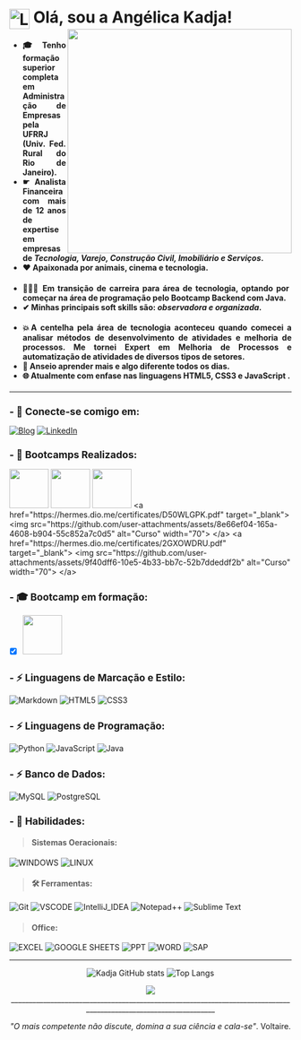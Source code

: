 <h1>
     <img align="center" alt="Logo Flaticon" width="36px" src="https://github.com/angelicakadja/angelicakadja/assets/156589643/b8cfbaa8-3265-4181-986c-5517962ed5af"></a>
    <span>Olá, sou a Angélica Kadja!</span>

  <picture>
  <img align="right" media="(prefers-color-scheme: dark)" height="400" src="https://github.com/angelicakadja/angelicakadja/assets/156589643/71272830-29b9-4f3a-9958-d0c2fc88a799">
</picture>

</h1>

<h4 align="justify">
  
- 🎓 Tenho formação superior completa em Administração de Empresas pela UFRRJ (Univ. Fed. Rural do Rio de Janeiro).
- ☛ Analista Financeira com mais de 12 anos de expertise em empresas de _Tecnologia, Varejo, Construção Civil, Imobiliário e Serviços_.
- ❤️ Apaixonada por animais, cinema e tecnologia. </h4>
</sub>

<h4 align="justify">

- 👩🏽‍💻 Em transição de carreira para área de tecnologia, optando por começar na área de programação pelo Bootcamp Backend com Java.
- ✔ Minhas principais soft skills são: _observadora e organizada_. </h4>
</sub>

<h4 align="justify">

- 💥A centelha pela área de tecnologia aconteceu quando comecei a analisar métodos de desenvolvimento de atividades e melhoria de processos. Me tornei Expert em Melhoria de Processos e automatização de atividades de diversos tipos de setores.
- 🧠 Anseio aprender mais e algo diferente todos os dias.
- 🌐 Atualmente com enfase nas linguagens HTML5, CSS3 e JavaScript . </h4>
</sub>

__________________________________________________________________________________________________________________________________________________________

<sub>
<h2 align="left"> - 🔗 Conecte-se comigo em: </h2>
</sub>

[![Blog](https://img.shields.io/badge/Blogger-FF5722?style=for-the-badge&logo=blogger&logoColor=white)](https://sintesenuaecrua.blogspot.com/)
[![LinkedIn](https://img.shields.io/badge/LinkedIn-0077B5?style=for-the-badge&logo=linkedin&logoColor=white)](http://www.linkedin.com/in/adm-angelicakadja)

<sub>
<h2 align="left"> - 🚀 Bootcamps Realizados: </h2>
</sub>

[<img src="https://hermes.dio.me/tracks/a039b34c-7aa8-4a3d-b765-07c8c837f67a.png" width="70" target="_blank">]([https://web.dio.me/track/decola-tech-avanade-net-developer?tab=path]
(https://app.santanderopenacademy.com/pt-BR/program/santander-coders-2024))
[<img src="https://github.com/angelicakadja/angelicakadja/assets/156589643/142f1e3b-1bb8-4e6e-b430-69ed17f7d02b" width="70" target="_blank">]([https://web.dio.me/](https://github.com/angelicakadja/angelicakadja/assets/156589643/142f1e3b-1bb8-4e6e-b430-69ed17f7d02b))
[<img src="https://assets.dio.me/E5KMSxmK8QAcAO9SDazfzGNWHnaMzQE-Xi_V8lxXX9I/f:webp/h:120/q:80/L3RyYWNrcy8yYTNhMmQyYi03ZGU3LTQ1N2MtYjRkZi1kY2QzMjdlYWU5ZWIucG5n" width="70" target="_blank">]([https://web.dio.me/](https://github.com/user-attachments/assets/6874578d-5b9e-4d70-9590-62259cdb7db4))
<a href="https://hermes.dio.me/certificates/D50WLGPK.pdf" target="_blank">
  <img src="https://github.com/user-attachments/assets/8e66ef04-165a-4608-b904-55c852a7c0d5" alt="Curso" width="70">
</a>
<a href="https://hermes.dio.me/certificates/2GXOWDRU.pdf" target="_blank">
  <img src="https://github.com/user-attachments/assets/9f40dff6-10e5-4b33-bb7c-52b7ddeddf2b" alt="Curso" width="70">
</a>


[//]: # (&nbsp; criar espaço extra entre as imagens)

<sub>
<h2 align="left"> - 🎓 Bootcamp em formação: </h2>
</sub>

- [x] [<img src="https://github.com/user-attachments/assets/359706c2-8a3b-4313-a27b-821e0e0c1834" width="70"></a>]([https://github.com/user-attachments/assets/359706c2-8a3b-4313-a27b-821e0e0c1834](https://github.com/user-attachments/assets/359706c2-8a3b-4313-a27b-821e0e0c1834))

<sub>
<h2 align="left"> - ⚡ Linguagens de Marcação e Estilo: </h2>
</sub>

![Markdown](https://img.shields.io/badge/Markdown-000?style=for-the-badge&logo=markdown)
![HTML5](https://img.shields.io/badge/HTML5-E34F26?style=for-the-badge&logo=html5&logoColor=white) 
![CSS3](https://img.shields.io/badge/CSS3-1572B6?style=for-the-badge&logo=css3&logoColor=white)

<sub>
<h2 align="left"> - ⚡ Linguagens de Programação: </h2>
</sub>

![Python](https://img.shields.io/badge/Python-3776AB?logo=python&logoColor=white&style=for-the-badge) 
![JavaScript](https://img.shields.io/badge/JavaScript-F7DF1E?style=for-the-badge&logo=javascript&logoColor=black)
![Java](https://img.shields.io/badge/Java-ED8B00?style=for-the-badge&logo=Java&logoColor=white)

<sub>
<h2 align="left"> - ⚡ Banco de Dados: </h2>
</sub>

![MySQL](https://img.shields.io/badge/MySQL-06688F?style=for-the-badge&logo=mysql&logoColor=white)
![PostgreSQL](https://img.shields.io/badge/PostgreSQL-035?style=for-the-badge&logo=postgresql)

<sub>
<h2 align="left"> - 🚀 Habilidades: </h2>
</sub>

> #### Sistemas Oeracionais:
![WINDOWS](https://img.shields.io/badge/Windows-0078D6?style=for-the-badge&logo=windows&logoColor=white)
![LINUX](https://img.shields.io/badge/Linux-FCC624?style=for-the-badge&logo=linux&logoColor=black)

> #### 🛠️ Ferramentas:
![Git](https://img.shields.io/badge/GIT-E44C30?style=for-the-badge&logo=git&logoColor=white)
![VSCODE](https://img.shields.io/badge/Visual_Studio_Code-0078D4?style=for-the-badge&logo=visual%20studio%20code&logoColor=white)
![IntelliJ_IDEA](https://img.shields.io/badge/IntelliJ_IDEA-000000.svg?style=for-the-badge&logo=intellij-idea&logoColor=white) 
![Notepad++](https://img.shields.io/badge/Notepad++-90E59A.svg?style=for-the-badge&logo=notepad%2B%2B&logoColor=black)
![Sublime Text](https://img.shields.io/badge/sublime_text-%23575757.svg?&style=for-the-badge&logo=sublime-text&logoColor=important)

> #### Office:
![EXCEL](https://img.shields.io/badge/Microsoft_Excel-217346?style=for-the-badge&logo=microsoft-excel&logoColor=white)
![GOOGLE SHEETS](https://img.shields.io/badge/Google%20Sheets-34A853?style=for-the-badge&logo=google-sheets&logoColor=white)
![PPT](https://img.shields.io/badge/Microsoft_PowerPoint-B7472A?style=for-the-badge&logo=microsoft-powerpoint&logoColor=white)
![WORD](https://img.shields.io/badge/Microsoft_Word-2B579A?style=for-the-badge&logo=microsoft-word&logoColor=white)
![SAP](https://img.shields.io/badge/SAP-0FAAFF?style=for-the-badge&logo=sap&logoColor=white)

__________________________________________________________________________________________________________________

<div align=center>
  
![Kadja GitHub stats](https://github-readme-stats.vercel.app/api?username=angelicakadja\&rank_icon=github&show_icons=true&theme=radical&border_color=2e4058) ![Top Langs](https://github-readme-stats.vercel.app/api/top-langs/?username=angelicakadja&layout=compact&theme=radical&border_color=2e4058)

</div>

<div align=center>
  
<img src="https://capsule-render.vercel.app/api?type=waving&color=gradient&height=130&width=200%&section=footer"/>

</div>

<div align=center>
__________________________________________________________________________________________________________________

</div>

<div align=center>
  
_"O mais competente não discute, domina a sua ciência e cala-se"_. Voltaire.

</div>
